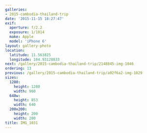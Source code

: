 ```yaml
---
galleries:
- 2015-cambodia-thailand-trip
date: '2015-11-15 18:27:47'
exif:
  aperture: f/2.2
  exposure: 1/1014
  make: Apple
  model: 'iPhone 6'
layout: gallery-photo
location:
  latitude: 11.563825
  longitude: 104.93128833
next: /gallery/2015-cambodia-thailand-trip/2148845-img-1046
ordering: 13
previous: /gallery/2015-cambodia-thailand-trip/a92f6a2-img-1029
sizes:
  1280:
    height: 1280
    width: 960
  640w:
    height: 853
    width: 640
  200x200:
    height: 200
    width: 200
title: IMG_1031
---
```

